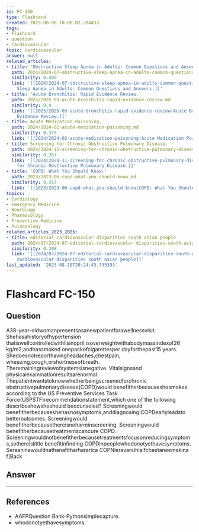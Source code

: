 ```yaml
---
id: FC-150
type: Flashcard
created: 2025-08-08 10:00:02.284433
tags:
- Flashcard
- question
- cardiovascular
topic: cardiovascular
answer: null
related_articles:
- title: 'Obstructive Sleep Apnea in Adults: Common Questions and Answers.'
  path: 2024/2024-07-obstructive-sleep-apnea-in-adults-common-questions-and-answe.md
  similarity: 0.409
  link: '[[2024/2024-07-obstructive-sleep-apnea-in-adults-common-questions-and-answe|Obstructive
    Sleep Apnea in Adults: Common Questions and Answers.]]'
- title: 'Acute Bronchitis: Rapid Evidence Review.'
  path: 2025/2025-03-acute-bronchitis-rapid-evidence-review.md
  similarity: 0.4
  link: '[[2025/2025-03-acute-bronchitis-rapid-evidence-review|Acute Bronchitis: Rapid
    Evidence Review.]]'
- title: Acute Medication Poisoning.
  path: 2024/2024-02-acute-medication-poisoning.md
  similarity: 0.375
  link: '[[2024/2024-02-acute-medication-poisoning|Acute Medication Poisoning.]]'
- title: Screening for Chronic Obstructive Pulmonary Disease.
  path: 2024/2024-11-screening-for-chronic-obstructive-pulmonary-disease.md
  similarity: 0.357
  link: '[[2024/2024-11-screening-for-chronic-obstructive-pulmonary-disease|Screening
    for Chronic Obstructive Pulmonary Disease.]]'
- title: 'COPD: What You Should Know.'
  path: 2023/2023-06-copd-what-you-should-know.md
  similarity: 0.357
  link: '[[2023/2023-06-copd-what-you-should-know|COPD: What You Should Know.]]'
topics:
- Cardiology
- Emergency Medicine
- Neurology
- Pharmacology
- Preventive Medicine
- Pulmonology
related_articles_2023_2025:
- title: editorial cardiovascular disparities south asian people
  path: 2024/07/2024-07-editorial-cardiovascular-disparities-south-asian-people.md
  similarity: 0.308
  link: '[[2024/07/2024-07-editorial-cardiovascular-disparities-south-asian-people|editorial
    cardiovascular disparities south asian people]]'
last_updated: '2025-08-10T20:24:43.735393'
---
```


# Flashcard FC-150

## Question

A38-year-oldwomanpresentsasanewpatientforawellnessvisit. Shehasahistoryofhypertension thatiswellcontrolledwithlisinopril,isoverweightwithabodymassindexof26 kg/m2,andhassmoked onepackofcigarettesper dayforthepast15 years. Shedoesnotreporthavingheadaches,chestpain, wheezing,cough,orshortnessofbreath. Theremainingreviewofsystemsisnegative. Vitalsignsand physicalexaminationresultsarenormal. Thepatientwantstoknowwhetherbeingscreenedforchronic obstructivepulmonarydisease(COPD)would benefitherbecauseshesmokes. according to the US Preventive Services Task Force(USPSTF)recommendationstatement,which one of the following describeshowsheshould becounseled? Screeningwould benefitherbecauseshehasnosymptoms,anddiagnosing COPDearlyleadsto betteroutcomes. Screeningwould benefitherbecausethereisnoharminscreening. Screeningwould benefitherbecausetreatmentscancure COPD. Screeningwouldnotbenefitherbecausetreatmentsfocusonreducingsymptoms,sothereislittle benefitinfinding COPDinpeoplewhodonotyethavesymptoms. Seraaninawouldnathanafitharhararica COPNieravarcihlaifchaetaneemakina f]Back

## Answer

****

## References

- AAFPQuestion Bank-Pythonsimplecapture.
- whodonotyethavesymptoms.

